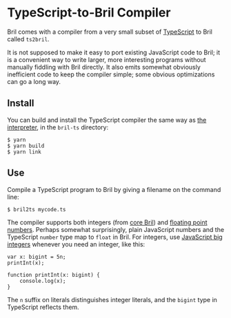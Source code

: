 # TypeScript-to-Bril Compiler

Bril comes with a compiler from a very small subset of [TypeScript][] to Bril called `ts2bril`.

It is not supposed to make it easy to port existing JavaScript code to Bril; it is a convenient way to write larger, more interesting programs without manually fiddling with Bril directly.
It also emits somewhat obviously inefficient code to keep the compiler simple; some obvious optimizations can go a long way.

[typescript]: https://www.typescriptlang.org

Install
-------

You can build and install the TypeScript compiler the same way as [the interpreter](interp.md), in the `bril-ts` directory:

    $ yarn
    $ yarn build
    $ yarn link

Use
---

Compile a TypeScript program to Bril by giving a filename on the command line:

    $ bril2ts mycode.ts

The compiler supports both integers (from [core Bril](../lang/core.md)) and [floating point numbers](../lang/float.md).
Perhaps somewhat surprisingly, plain JavaScript numbers and the TypeScript `number` type map to `float` in Bril.
For integers, use [JavaScript big integers][bigint] whenever you need an integer, like this:

    var x: bigint = 5n;
    printInt(x);

    function printInt(x: bigint) {
        console.log(x);
    }

The `n` suffix on literals distinguishes integer literals, and the `bigint` type in TypeScript reflects them.

[bigint]: https://developer.mozilla.org/en-US/docs/Web/JavaScript/Reference/Global_Objects/BigInt
